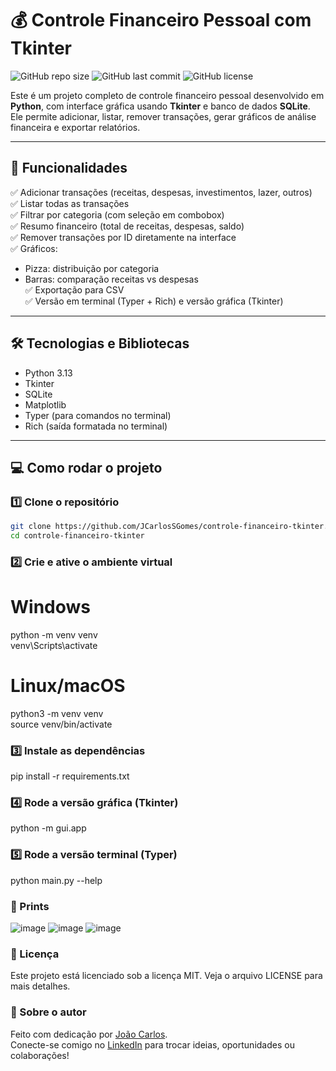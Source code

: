 # 💰 Controle Financeiro Pessoal com Tkinter

![GitHub repo size](https://img.shields.io/github/repo-size/JCarlosSGomes/controle-financeiro-tkinter)
![GitHub last commit](https://img.shields.io/github/last-commit/JCarlosSGomes/controle-financeiro-tkinter)
![GitHub license](https://img.shields.io/github/license/JCarlosSGomes/controle-financeiro-tkinter)

Este é um projeto completo de controle financeiro pessoal desenvolvido em **Python**, com interface gráfica usando **Tkinter** e banco de dados **SQLite**.  
Ele permite adicionar, listar, remover transações, gerar gráficos de análise financeira e exportar relatórios.

---

## 🚀 Funcionalidades

✅ Adicionar transações (receitas, despesas, investimentos, lazer, outros)  
✅ Listar todas as transações  
✅ Filtrar por categoria (com seleção em combobox)  
✅ Resumo financeiro (total de receitas, despesas, saldo)  
✅ Remover transações por ID diretamente na interface  
✅ Gráficos:
- Pizza: distribuição por categoria
- Barras: comparação receitas vs despesas  
✅ Exportação para CSV  
✅ Versão em terminal (Typer + Rich) e versão gráfica (Tkinter)

---

## 🛠️ Tecnologias e Bibliotecas

- Python 3.13
- Tkinter
- SQLite
- Matplotlib
- Typer (para comandos no terminal)
- Rich (saída formatada no terminal)

---

## 💻 Como rodar o projeto

### 1️⃣ Clone o repositório

```bash
git clone https://github.com/JCarlosSGomes/controle-financeiro-tkinter.git
cd controle-financeiro-tkinter
```

### 2️⃣ Crie e ative o ambiente virtual

# Windows
python -m venv venv  
venv\Scripts\activate

# Linux/macOS
python3 -m venv venv  
source venv/bin/activate

### 3️⃣ Instale as dependências

pip install -r requirements.txt

### 4️⃣ Rode a versão gráfica (Tkinter)

python -m gui.app

### 5️⃣ Rode a versão terminal (Typer)

python main.py --help

### 📸 Prints

![image](https://github.com/user-attachments/assets/5a3a658d-9e25-42d6-97e0-9ede8629fedf)
![image](https://github.com/user-attachments/assets/8116371e-2402-4290-af9c-bd29ed6cd0ea)
![image](https://github.com/user-attachments/assets/4b85cf5e-be7a-4c47-be85-0a7396f1723f)

### 📄 Licença

Este projeto está licenciado sob a licença MIT. Veja o arquivo LICENSE para mais detalhes.

### 🙋 Sobre o autor

Feito com dedicação por [João Carlos](https://github.com/JCarlosSGomes).  
Conecte-se comigo no [LinkedIn](https://www.linkedin.com/in/jo%C3%A3o-carlos-b70169125/) para trocar ideias, oportunidades ou colaborações!
